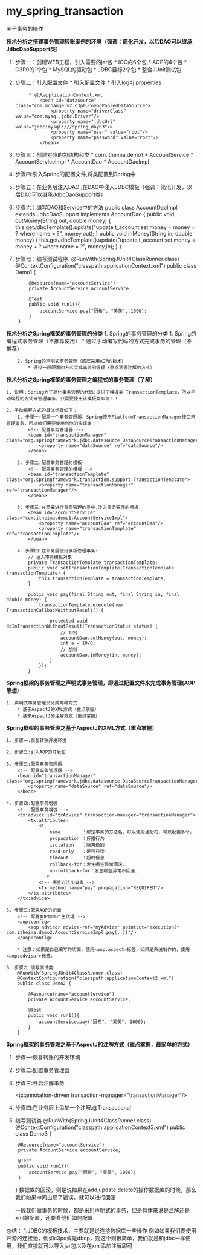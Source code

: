# my_spring_transaction
关于事务的操作

**技术分析之搭建事务管理转账案例的环境（强调：简化开发，以后DAO可以继承JdbcDaoSupport类）**

1. 步骤一：创建WEB工程，引入需要的jar包
		* IOC的6个包
		* AOP的4个包
		* C3P0的1个包
		* MySQL的驱动包
		* JDBC目标2个包
		* 整合JUnit测试包

2. 步骤二：引入配置文件
		* 引入配置文件
			* 引入log4j.properties
			
			* 引入applicationContext.xml
				<bean id="dataSource" class="com.mchange.v2.c3p0.ComboPooledDataSource">
			    	<property name="driverClass" value="com.mysql.jdbc.Driver"/>
			    	<property name="jdbcUrl" value="jdbc:mysql:///spring_day03"/>
			    	<property name="user" value="root"/>
			    	<property name="password" value="root"/>
			    </bean>
			    
3. 步骤三：创建对应的包结构和类
		* com.itheima.demo1
			* AccountService
			* AccountServlceImpl
			* AccountDao
			* AccountDaoImpl
	
4. 步骤四:引入Spring的配置文件,将类配置到Spring中
    <bean id="accountService" class="com.itheima.demo1.AccountServiceImpl">
    </bean>
    
    <bean id="accountDao" class="com.itheima.demo1.AccountDaoImpl">
    </bean>
    
	
5. 步骤五：在业务层注入DAO ,在DAO中注入JDBC模板（强调：简化开发，以后DAO可以继承JdbcDaoSupport类）
    <bean id="accountService" class="com.itheima.demo1.AccountServiceImpl">
        <property name="accountDao" ref="accountDao"/>
    </bean>
    
    <bean id="accountDao" class="com.itheima.demo1.AccountDaoImpl">
        <property name="dataSource" ref="dataSource"/>
    </bean>
   
6. 步骤六：编写DAO和Service中的方法
		public class AccountDaoImpl extends JdbcDaoSupport implements AccountDao {
			public void outMoney(String out, double money) {
				this.getJdbcTemplate().update("update t_account set money = money = ? where name = ?", money,out);
			}
			public void inMoney(String in, double money) {
				this.getJdbcTemplate().update("update t_account set money = money + ? where name = ?", money,in);
			}
		}
7. 步骤七：编写测试程序.
		@RunWith(SpringJUnit4ClassRunner.class)
		@ContextConfiguration("classpath:applicationContext.xml")
		public class Demo1 {
			
			@Resource(name="accountService")
			private AccountService accountService;
			
			@Test
			public void run1(){
				accountService.pay("冠希", "美美", 1000);
			}
		}

**技术分析之Spring框架的事务管理的分类**
    1. Spring的事务管理的分类
		1. Spring的编程式事务管理（不推荐使用）
			* 通过手动编写代码的方式完成事务的管理（不推荐）
		
		2. Spring的声明式事务管理（底层采用AOP的技术）
			* 通过一段配置的方式完成事务的管理（重点掌握注解的方式）
			
**技术分析之Spring框架的事务管理之编程式的事务管理（了解）**

    1. 说明：Spring为了简化事务管理的代码:提供了模板类 TransactionTemplate，所以手动编程的方式来管理事务，只需要使用该模板类即可！！
	
	2. 手动编程方式的具体步骤如下：
		1. 步骤一:配置一个事务管理器，Spring使用PlatformTransactionManager接口来管理事务，所以咱们需要使用到他的实现类！！
			<!-- 配置事务管理器 -->
			<bean id="transactionManager" class="org.springframework.jdbc.datasource.DataSourceTransactionManager">
				<property name="dataSource" ref="dataSource"/>
			</bean>
		
		2. 步骤二:配置事务管理的模板
			<!-- 配置事务管理的模板 -->
			<bean id="transactionTemplate" class="org.springframework.transaction.support.TransactionTemplate">
				<property name="transactionManager" ref="transactionManager"/>
			</bean>
		
		3. 步骤三:在需要进行事务管理的类中,注入事务管理的模板.
			<bean id="accountService" class="com.itheima.demo1.AccountServiceImpl">
				<property name="accountDao" ref="accountDao"/>
				<property name="transactionTemplate" ref="transactionTemplate"/>
			</bean>
		
		4. 步骤四:在业务层使用模板管理事务:
			// 注入事务模板对象
			private TransactionTemplate transactionTemplate;
			public void setTransactionTemplate(TransactionTemplate transactionTemplate) {
				this.transactionTemplate = transactionTemplate;
			}
			
			public void pay(final String out, final String in, final double money) {
				transactionTemplate.execute(new TransactionCallbackWithoutResult() {
					
					protected void doInTransactionWithoutResult(TransactionStatus status) {
						// 扣钱
						accountDao.outMoney(out, money);
						int a = 10/0;
						// 加钱
						accountDao.inMoney(in, money);
					}
				});
			}


**Spring框架的事务管理之声明式事务管理，即通过配置文件来完成事务管理(AOP思想)**

    1. 声明式事务管理又分成两种方式
        * 基于AspectJ的XML方式（重点掌握）
        * 基于AspectJ的注解方式（重点掌握）
        
**Spring框架的事务管理之基于AspectJ的XML方式（重点掌握）**

	1. 步骤一:恢复转账开发环境
	
    2. 步骤二:引入AOP的开发包
    
    3. 步骤三:配置事务管理器
        <!-- 配置事务管理器 -->
        <bean id="transactionManager" class="org.springframework.jdbc.datasource.DataSourceTransactionManager">
            <property name="dataSource" ref="dataSource"/>
        </bean>
        
    4. 步骤四:配置事务增强
        <!-- 配置事务增强 -->
        <tx:advice id="txAdvice" transaction-manager="transactionManager">
            <tx:attributes>
                <!--
                    name		：绑定事务的方法名，可以使用通配符，可以配置多个。
                    propagation	：传播行为
                    isolation	：隔离级别
                    read-only	：是否只读
                    timeout		：超时信息
                    rollback-for：发生哪些异常回滚.
                    no-rollback-for：发生哪些异常不回滚.
                 -->
                <!-- 哪些方法加事务 -->
                <tx:method name="pay" propagation="REQUIRED"/>
            </tx:attributes>
        </tx:advice>
        
    5. 步骤五:配置AOP的切面
        <!-- 配置AOP切面产生代理 -->
        <aop:config>
            <aop:advisor advice-ref="myAdvice" pointcut="execution(* com.itheima.demo2.AccountServiceImpl.pay(..))"/>
        </aop:config>
        
        * 注意：如果是自己编写的切面，使用<aop:aspect>标签，如果是系统制作的，使用<aop:advisor>标签。
        
    6. 步骤六:编写测试类
        @RunWith(SpringJUnit4ClassRunner.class)
        @ContextConfiguration("classpath:applicationContext2.xml")
        public class Demo2 {
            
            @Resource(name="accountService")
            private AccountService accountService;
            
            @Test
            public void run1(){
                accountService.pay("冠希", "美美", 1000);
            }
        }

**Spring框架的事务管理之基于AspectJ的注解方式（重点掌握，最简单的方式）**

1. 步骤一:恢复转账的开发环境

2. 步骤二:配置事务管理器
    <!-- 配置事务管理器  -->
    <bean id="transactionManager" class="org.springframework.jdbc.datasource.DataSourceTransactionManager">
        <property name="dataSource" ref="dataSource"/>
    </bean>
    
3. 步骤三:开启注解事务
    <!-- 开启注解事务 -->
    <tx:annotation-driven transaction-manager="transactionManager"/>
    
4. 步骤四:在业务层上添加一个注解:@Transactional

5. 编写测试类
    @RunWith(SpringJUnit4ClassRunner.class)
    @ContextConfiguration("classpath:applicationContext3.xml")
    public class Demo3 {
        
        @Resource(name="accountService")
        private AccountService accountService;
        
        @Test
        public void run1(){
            accountService.pay("冠希", "美美", 1000);
        }
    }
    数据库的回滚，则是说如果在add,update,delete的操作数据库的时候，那么我们如果中间出现了错误，就可以进行回滚
    
    一般我们做事务的时候，都是采用声明式的事务，但是具体来说是注解还是xml的配置，还要看他们如何配置
    

总结：
    1.JDBC的模板技术，主要就是说连接数据库一些操作
        例如如果我们要使用开源的连接池，例如c3po或是dbcp，则这个则很简单，我们就是和jdbc一样使用，我们直接就可以导入jar包以及在xml添加注解即可